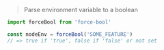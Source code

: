 > Parse environment variable to a boolean

```ts
import forceBool from 'force-bool'

const nodeEnv = forceBool('SOME_FEATURE')
// => true if 'true', false if 'false' or not set
```
